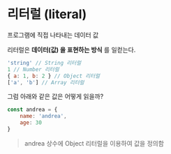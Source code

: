 # 리터럴 (literal)

프로그램에 직접 나타내는 데이터 값

리터럴은 **데이터(값) 을 표현하는 방식** 를 일컫는다.

```javascript
'string' // String 리터럴
1 // Number 리터럴
{ a: 1, b: 2 } // Object 리터럴
['a', 'b'] // Array 리터럴
```

그럼 아래와 같은 값은 어떻게 읽을까?

```javascript
const andrea = {
    name: 'andrea',
    age: 30
}
```

> andrea 상수에 Object 리터럴을 이용하여 값을 정의함